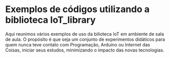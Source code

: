 # Exemplos de códigos utilizando a biblioteca IoT_library

Aqui reunimos vários exemplos de uso da bilioteca IoT em ambiente de sala de aula. O propósito é que seja um conjunto de experimentos didáticos para quem nunca teve contato com Programação, Arduino ou Internet das Coisas, iniciar seus estudos, minimizando o impacto das novas tecnologias.

